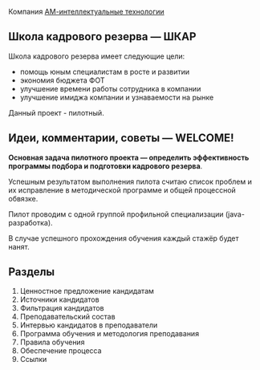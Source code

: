 Компания [АМ-интеллектуальные технологии](https://am-tech.io)

## Школа кадрового резерва — ШКАР

Школа кадрового резерва имеет следующие цели:
- помощь юным специалистам в росте и развитии
- экономия бюджета ФОТ
- улучшение времени работы сотрудника в компании
- улучшение имиджа компании и узнаваемости на рынке

Данный проект - пилотный.

## Идеи, комментарии, советы — WELCOME!

**Основная задача пилотного проекта — определить эффективность программы подбора и подготовки кадрового резерва**.

Успешным результатом выполнения пилота считаю список проблем и их исправление в методической программе и общей процессной обвязке.

Пилот проводим с одной группой профильной специализации (java-разработка).

В случае успешного прохождения обучения каждый стажёр будет нанят.

## Разделы

1. Ценностное предложение кандидатам
2. Источники кандидатов
3. Фильтрация кандидатов
4. Преподавательский состав
5. Интервью кандидатов в преподаватели
6. Программа обучения и методология преподавания
7. Правила обучения
8. Обеспечение процесса
9. Ссылки

